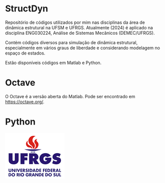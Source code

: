 # StructDyn
Repositório de códigos utilizados por mim nas disciplinas da área de dinâmica estrutural na UFSM e UFRGS.
Atualmente (2024) é aplicado na disciplina ENG030224, Análise de Sistemas Mecânicos (DEMEC/UFRGS).

Contém códigos diversos para simulação de dinâmica estrutural, especialmente em vários 
graus de liberdade e considerando modelagem no espaço de estados.

Estão disponíveis códigos em Matlab e Python.


# Octave

O Octave é a versão aberta do Matlab. Pode ser encontrado em https://octave.org/.



# Python






![UFRGS](Util/logo_UFRGS_escuro.png)
